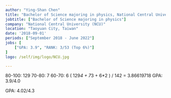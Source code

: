 ```yaml
---
author: "Ying-Shan Chen"
title: "Bachelor of Science majoring in physics, National Central University"
jobtitle: ["Bachelor of Science majoring in physics"]
company: "National Central University (NCU)"
location: "Taoyuan City, Taiwan"
date: '2018-09-01'
periods: ["September 2018 - June 2022"]
jobs: [
    ["GPA: 3.9", "RANK: 3/53 (Top 6%)"]
]
logo: /self/img/logo/NCU.jpg

---
```


80-100: 129
70-80: 7
60-70: 6
( 129*4 + 7*3 + 6*2 ) / 142 = 3.86619718 
GPA: 3.9/4.0

GPA: 4.02/4.3